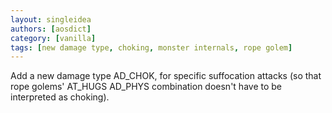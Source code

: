 ```yaml
---
layout: singleidea
authors: [aosdict]
category: [vanilla]
tags: [new damage type, choking, monster internals, rope golem]
---
```

Add a new damage type AD_CHOK, for specific suffocation attacks (so that rope golems' AT_HUGS AD_PHYS combination doesn't have to be interpreted as choking).
